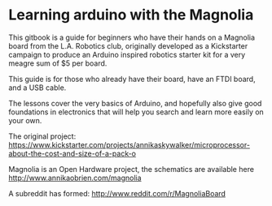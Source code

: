 # Learning arduino with the Magnolia

This gitbook is a guide for beginners who have their hands on a Magnolia board from the L.A. Robotics club, originally developed as a Kickstarter campaign to produce an Arduino inspired robotics starter kit for a very meagre sum of $5 per board.

This guide is for those who already have their board, have an FTDI board, and a USB cable.

The lessons cover the very basics of Arduino, and hopefully also give good foundations in electronics that will help you search and learn more easily on your own.

The original project: https://www.kickstarter.com/projects/annikaskywalker/microprocessor-about-the-cost-and-size-of-a-pack-o

Magnolia is an Open Hardware project, the schematics are available here http://www.annikaobrien.com/magnolia

A subreddit has formed: http://www.reddit.com/r/MagnoliaBoard
